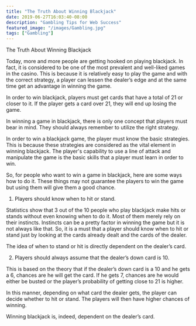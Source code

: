 ```yaml
---
title: "The Truth About Winning Blackjack"
date: 2019-06-27T16:03:40-08:00
description: "Gambling Tips for Web Success"
featured_image: "/images/Gambling.jpg"
tags: ["Gambling"]
---
```


The Truth About Winning Blackjack

Today, more and more people are getting hooked on playing blackjack. In fact, it is considered to be one of the most prevalent and well-liked games in the casino. This is because it is relatively easy to play the game and with the correct strategy, a player can lessen the dealer’s edge and at the same time get an advantage in winning the game.

In order to win blackjack, players must get cards that have a total of 21 or closer to it. If the player gets a card over 21, they will end up losing the game.

In winning a game in blackjack, there is only one concept that players must bear in mind. They should always remember to utilize the right strategy. 

In order to win a blackjack game, the player must know the basic strategies. This is because these strategies are considered as the vital element in winning blackjack. The player's capability to use a line of attack and manipulate the game is the basic skills that a player must learn in order to win. 

So, for people who want to win a game in blackjack, here are some ways how to do it. These things may not guarantee the players to win the game but using them will give them a good chance.

1. Players should know when to hit or stand.

Statistics show that 3 out of the 10 people who play blackjack make hits or stands without even knowing when to do it. Most of them merely rely on their instincts. Instincts can be a pretty factor in winning the game but it is not always like that. So, it is a must that a player should know when to hit or stand just by looking at the cards already dealt and the cards of the dealer.

The idea of when to stand or hit is directly dependent on the dealer’s card.

2. Players should always assume that the dealer’s down card is 10.

This is based on the theory that if the dealer’s down card is a 10 and he gets a 6, chances are he will get the card. If he gets 7, chances are he would either be busted or the player’s probability of getting close to 21 is higher.

In this manner, depending on what card the dealer gets, the player can decide whether to hit or stand. The players will then have higher chances of winning.

Winning blackjack is, indeed, dependent on the dealer’s card.

